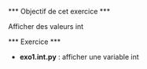 *** Objectif de cet exercice ***

Afficher des valeurs int

*** Exercice ***

- **exo1.int.py** : afficher une variable int